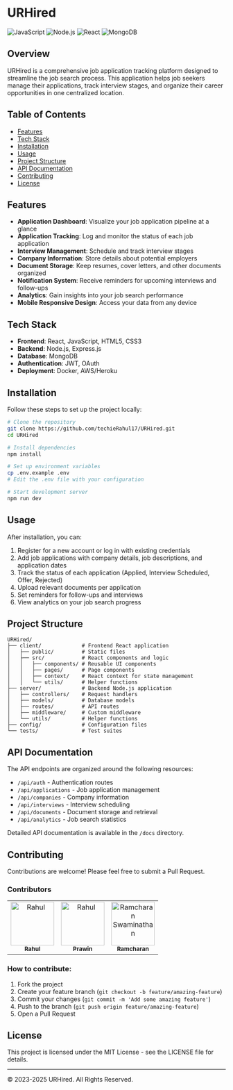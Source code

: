 # URHired

![JavaScript](https://img.shields.io/badge/JavaScript-F7DF1E?style=for-the-badge&logo=javascript&logoColor=black)
![Node.js](https://img.shields.io/badge/Node.js-339933?style=for-the-badge&logo=nodedotjs&logoColor=white)
![React](https://img.shields.io/badge/React-20232A?style=for-the-badge&logo=react&logoColor=61DAFB)
![MongoDB](https://img.shields.io/badge/MongoDB-4EA94B?style=for-the-badge&logo=mongodb&logoColor=white)

## Overview

URHired is a comprehensive job application tracking platform designed to streamline the job search process. This application helps job seekers manage their applications, track interview stages, and organize their career opportunities in one centralized location.

## Table of Contents

- [Features](#features)
- [Tech Stack](#tech-stack)
- [Installation](#installation)
- [Usage](#usage)
- [Project Structure](#project-structure)
- [API Documentation](#api-documentation)
- [Contributing](#contributing)
- [License](#license)

## Features

- **Application Dashboard**: Visualize your job application pipeline at a glance
- **Application Tracking**: Log and monitor the status of each job application
- **Interview Management**: Schedule and track interview stages
- **Company Information**: Store details about potential employers
- **Document Storage**: Keep resumes, cover letters, and other documents organized
- **Notification System**: Receive reminders for upcoming interviews and follow-ups
- **Analytics**: Gain insights into your job search performance
- **Mobile Responsive Design**: Access your data from any device

## Tech Stack

- **Frontend**: React, JavaScript, HTML5, CSS3
- **Backend**: Node.js, Express.js
- **Database**: MongoDB
- **Authentication**: JWT, OAuth
- **Deployment**: Docker, AWS/Heroku

## Installation

Follow these steps to set up the project locally:

```bash
# Clone the repository
git clone https://github.com/techieRahul17/URHired.git
cd URHired

# Install dependencies
npm install

# Set up environment variables
cp .env.example .env
# Edit the .env file with your configuration

# Start development server
npm run dev
```

## Usage

After installation, you can:

1. Register for a new account or log in with existing credentials
2. Add job applications with company details, job descriptions, and application dates
3. Track the status of each application (Applied, Interview Scheduled, Offer, Rejected)
4. Upload relevant documents per application
5. Set reminders for follow-ups and interviews
6. View analytics on your job search progress

## Project Structure

```
URHired/
├── client/             # Frontend React application
│   ├── public/         # Static files
│   ├── src/            # React components and logic
│   │   ├── components/ # Reusable UI components
│   │   ├── pages/      # Page components
│   │   ├── context/    # React context for state management
│   │   └── utils/      # Helper functions
├── server/             # Backend Node.js application
│   ├── controllers/    # Request handlers
│   ├── models/         # Database models
│   ├── routes/         # API routes
│   ├── middleware/     # Custom middleware
│   └── utils/          # Helper functions
├── config/             # Configuration files
└── tests/              # Test suites
```

## API Documentation

The API endpoints are organized around the following resources:

- `/api/auth` - Authentication routes
- `/api/applications` - Job application management
- `/api/companies` - Company information
- `/api/interviews` - Interview scheduling
- `/api/documents` - Document storage and retrieval
- `/api/analytics` - Job search statistics

Detailed API documentation is available in the `/docs` directory.

## Contributing

Contributions are welcome! Please feel free to submit a Pull Request.

### Contributors

<table>
  <tr>
    <td align="center">
      <a href="https://github.com/techieRahul17">
        <img src="https://github.com/techieRahul17.png" width="100px;" alt="Rahul"/>
        <br />
        <sub><b>Rahul</b></sub>
      </a>
    </td>
    <td align="center">
      <a href="https://github.com/prawinkumar1506">
        <img src="https://github.com/prawinkumar1506.png" width="100px;" alt="Rahul"/>
        <br />
        <sub><b>Prawin</b></sub>
      </a>
    </td>
    <td align="center">
      <a href="https://github.com/Ramcharan-Swaminathan">
        <img src="https://github.com/Ramcharan-Swaminathan.png" width="100px;" alt="Ramcharan Swaminathan"/>
        <br />
        <sub><b>Ramcharan</b></sub>
      </a>
    </td>
  </tr>
</table>

### How to contribute:

1. Fork the project
2. Create your feature branch (`git checkout -b feature/amazing-feature`)
3. Commit your changes (`git commit -m 'Add some amazing feature'`)
4. Push to the branch (`git push origin feature/amazing-feature`)
5. Open a Pull Request

## License

This project is licensed under the MIT License - see the LICENSE file for details.

---

© 2023-2025 URHired. All Rights Reserved.
```
